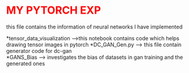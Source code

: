 <h1 style="color:red;"> MY PYTORCH EXP</h1>

this file contains the information of neural networks I have implemented

*tensor_data_visualization -->this notebook contains code which helps drawing tensor images in pytorch
*DC_GAN_Gen.py --> this file contain generator code for dc-gan  
*GANS_Bias --> investigates the bias of datasets in gan training and the generated ones